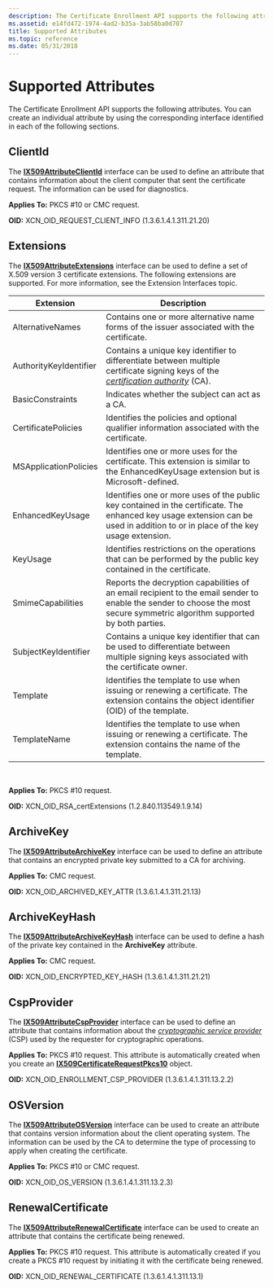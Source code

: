 ```yaml
---
description: The Certificate Enrollment API supports the following attributes. You can create an individual attribute by using the corresponding interface identified in each of the following sections.
ms.assetid: e14fd472-1974-4ad2-b35a-3ab58ba0d707
title: Supported Attributes
ms.topic: reference
ms.date: 05/31/2018
---
```


# Supported Attributes

The Certificate Enrollment API supports the following attributes. You can create an individual attribute by using the corresponding interface identified in each of the following sections.

## ClientId

The [**IX509AttributeClientId**](/windows/desktop/api/CertEnroll/nn-certenroll-ix509attributeclientid) interface can be used to define an attribute that contains information about the client computer that sent the certificate request. The information can be used for diagnostics.

**Applies To:** PKCS \#10 or CMC request.

**OID:** XCN\_OID\_REQUEST\_CLIENT\_INFO (1.3.6.1.4.1.311.21.20)

## Extensions

The [**IX509AttributeExtensions**](/windows/desktop/api/CertEnroll/nn-certenroll-ix509attributeextensions) interface can be used to define a set of X.509 version 3 certificate extensions. The following extensions are supported. For more information, see the Extension Interfaces topic.



| Extension              | Description                                                                                                                                                                                                                      |
|------------------------|----------------------------------------------------------------------------------------------------------------------------------------------------------------------------------------------------------------------------------|
| AlternativeNames       | Contains one or more alternative name forms of the issuer associated with the certificate.                                                                                                                                       |
| AuthorityKeyIdentifier | Contains a unique key identifier to differentiate between multiple certificate signing keys of the [*certification authority*](/windows/desktop/SecGloss/c-gly) (CA). |
| BasicConstraints       | Indicates whether the subject can act as a CA.                                                                                                                                                                                   |
| CertificatePolicies    | Identifies the policies and optional qualifier information associated with the certificate.                                                                                                                                      |
| MSApplicationPolicies  | Identifies one or more uses for the certificate. This extension is similar to the EnhancedKeyUsage extension but is Microsoft-defined.                                                                                           |
| EnhancedKeyUsage       | Identifies one or more uses of the public key contained in the certificate. The enhanced key usage extension can be used in addition to or in place of the key usage extension.                                                  |
| KeyUsage               | Identifies restrictions on the operations that can be performed by the public key contained in the certificate.                                                                                                                  |
| SmimeCapabilities      | Reports the decryption capabilities of an email recipient to the email sender to enable the sender to choose the most secure symmetric algorithm supported by both parties.                                                      |
| SubjectKeyIdentifier   | Contains a unique key identifier that can be used to differentiate between multiple signing keys associated with the certificate owner.                                                                                          |
| Template               | Identifies the template to use when issuing or renewing a certificate. The extension contains the object identifier (OID) of the template.                                                                                       |
| TemplateName           | Identifies the template to use when issuing or renewing a certificate. The extension contains the name of the template.                                                                                                          |



 

**Applies To:** PKCS \#10 request.

**OID:** XCN\_OID\_RSA\_certExtensions (1.2.840.113549.1.9.14)

## ArchiveKey

The [**IX509AttributeArchiveKey**](/windows/desktop/api/CertEnroll/nn-certenroll-ix509attributearchivekey) interface can be used to define an attribute that contains an encrypted private key submitted to a CA for archiving.

**Applies To:** CMC request.

**OID:** XCN\_OID\_ARCHIVED\_KEY\_ATTR (1.3.6.1.4.1.311.21.13)

## ArchiveKeyHash

The [**IX509AttributeArchiveKeyHash**](/windows/desktop/api/CertEnroll/nn-certenroll-ix509attributearchivekeyhash) interface can be used to define a hash of the private key contained in the **ArchiveKey** attribute.

**Applies To:** CMC request.

**OID:** XCN\_OID\_ENCRYPTED\_KEY\_HASH (1.3.6.1.4.1.311.21.21)

## CspProvider

The [**IX509AttributeCspProvider**](/windows/desktop/api/CertEnroll/nn-certenroll-ix509attributecspprovider) interface can be used to define an attribute that contains information about the [*cryptographic service provider*](/windows/desktop/SecGloss/c-gly) (CSP) used by the requester for cryptographic operations.

**Applies To:** PKCS \#10 request. This attribute is automatically created when you create an [**IX509CertificateRequestPkcs10**](/windows/desktop/api/CertEnroll/nn-certenroll-ix509certificaterequestpkcs10) object.

**OID:** XCN\_OID\_ENROLLMENT\_CSP\_PROVIDER (1.3.6.1.4.1.311.13.2.2)

## OSVersion

The [**IX509AttributeOSVersion**](/windows/desktop/api/CertEnroll/nn-certenroll-ix509attributeosversion) interface can be used to create an attribute that contains version information about the client operating system. The information can be used by the CA to determine the type of processing to apply when creating the certificate.

**Applies To:** PKCS \#10 or CMC request.

**OID:** XCN\_OID\_OS\_VERSION (1.3.6.1.4.1.311.13.2.3)

## RenewalCertificate

The [**IX509AttributeRenewalCertificate**](/windows/desktop/api/CertEnroll/nn-certenroll-ix509attributerenewalcertificate) interface can be used to create an attribute that contains the certificate being renewed.

**Applies To:** PKCS \#10 request. This attribute is automatically created if you create a PKCS \#10 request by initiating it with the certificate being renewed.

**OID:** XCN\_OID\_RENEWAL\_CERTIFICATE (1.3.6.1.4.1.311.13.1)

 

 
